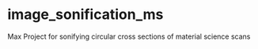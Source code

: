 # image_sonification_ms
Max Project for sonifying circular cross sections of material science scans
